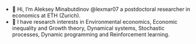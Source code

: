 - 👋 Hi, I’m Aleksey Minabutdinov @lexmar07 a postdoctoral researcher in economics at ETH (Zurich). 
- 👀 I have research interests in Environmental economics, Economic inequality and Growth theory, 
Dynamical systems, Stochastic processes, Dynamic programming and Reinforcement learning.


<!---
lexmar07/lexmar07 is a ✨ special ✨ repository because its `README.md` (this file) appears on your GitHub profile.
You can click the Preview link to take a look at your changes.
- 🌱 I’m currently learning ...
- 💞️ I’m looking to collaborate on ...
- 📫 How to reach me ...
--->
